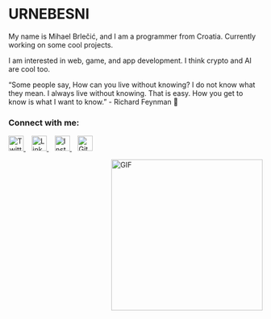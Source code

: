 # URNEBESNI 

My name is Mihael Brlečić, and I am a programmer from Croatia. Currently working on some cool projects.

I am interested in web, game, and app development. I think crypto and AI are cool too.

“Some people say, How can you live without knowing? I do not know what they mean. I always live without knowing. That is easy. How you get to know is what I want to know.” - Richard Feynman 🤷

### Connect with me:

<p align="left">
  <a href="https://twitter.com/urnebini">
    <img src="https://simpleicons.vercel.app/twitter/1DA1F2" width="30" alt="Twitter"/>
  </a>
  &nbsp;&nbsp;
  <a href="https://www.linkedin.com/in/mihael-brlečić-8547981b9">
    <img src="https://simpleicons.vercel.app/linkedin/0A66C2" width="30" alt="LinkedIn"/>
  </a>
  &nbsp;&nbsp;
  <a href="https://www.instagram.com/mihael_brlecic">
    <img src="https://simpleicons.vercel.app/instagram/E4405F" width="30" alt="Instagram"/>
  </a>
  &nbsp;&nbsp;
  <a href="https://github.com/tvojusername">
    <img src="https://simpleicons.vercel.app/github/181717" width="30" alt="GitHub"/>
  </a>
</p>


<img align="right" alt="GIF" src="https://user-images.githubusercontent.com/47198717/167301263-24a58c0c-27aa-4607-b196-b3c35dc9140e.gif" width="300" height="300" />



